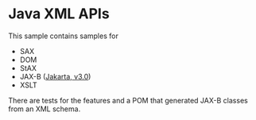 # Java XML APIs

This sample contains samples for
 - SAX
 - DOM
 - StAX
 - JAX-B ([Jakarta, v3.0](https://jakarta.ee/specifications/xml-binding/3.0/jakarta-xml-binding-spec-3.0.html))
 - XSLT

There are tests for the features and a POM that generated JAX-B classes from an XML schema.

